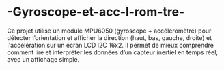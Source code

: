 # -Gyroscope-et-acc-l-rom-tre-
Ce projet utilise un module MPU6050 (gyroscope + accéléromètre) pour détecter l’orientation et afficher la direction (haut, bas, gauche, droite) et l'accélération sur un écran LCD I2C 16x2. Il permet de mieux comprendre comment lire et interpréter les données d’un capteur inertiel en temps réel, avec un affichage simple.
